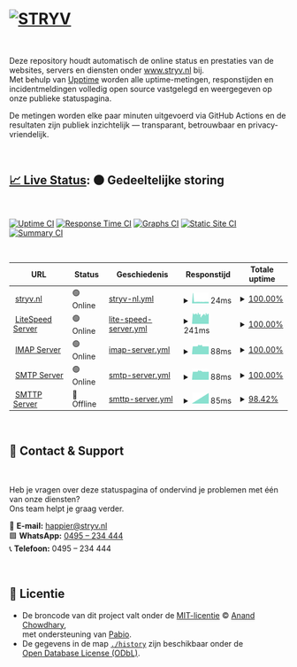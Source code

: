 # [![STRYV](https://www.stryv.nl/github-logo-text.png)](https://www.stryv.nl)

<br/>

Deze repository houdt automatisch de online status en prestaties van de websites, servers en diensten onder www.stryv.nl bij.  
Met behulp van [Upptime](https://upptime.js.org) worden alle uptime-metingen, responstijden en incidentmeldingen volledig open source vastgelegd en weergegeven op onze publieke statuspagina.

De metingen worden elke paar minuten uitgevoerd via GitHub Actions en de resultaten zijn publiek inzichtelijk — transparant, betrouwbaar en privacy-vriendelijk.

<br/>

## [📈 Live Status](https://stryv-nl.github.io/upptime-stryv.nl): <!--live status--> **🟠 Gedeeltelijke storing**

<br/>

[![Uptime CI](https://github.com/stryv-nl/upptime-stryv.nl/workflows/Uptime%20CI/badge.svg)](https://github.com/stryv-nl/upptime-stryv.nl/actions?query=workflow%3A%22Uptime+CI%22)
[![Response Time CI](https://github.com/stryv-nl/upptime-stryv.nl/workflows/Response%20Time%20CI/badge.svg)](https://github.com/stryv-nl/upptime-stryv.nl/actions?query=workflow%3A%22Response+Time+CI%22)
[![Graphs CI](https://github.com/stryv-nl/upptime-stryv.nl/workflows/Graphs%20CI/badge.svg)](https://github.com/stryv-nl/upptime-stryv.nl/actions?query=workflow%3A%22Graphs+CI%22)
[![Static Site CI](https://github.com/stryv-nl/upptime-stryv.nl/workflows/Static%20Site%20CI/badge.svg)](https://github.com/stryv-nl/upptime-stryv.nl/actions?query=workflow%3A%22Static+Site+CI%22)
[![Summary CI](https://github.com/stryv-nl/upptime-stryv.nl/workflows/Summary%20CI/badge.svg)](https://github.com/stryv-nl/upptime-stryv.nl/actions?query=workflow%3A%22Summary+CI%22)

<br/>

<!--start: status pages-->
<!-- This summary is generated by Upptime (https://github.com/upptime/upptime) -->
<!-- Do not edit this manually, your changes will be overwritten -->
<!-- prettier-ignore -->
| URL | Status | Geschiedenis | Responstijd | Totale uptime |
| --- | ------ | ------- | ------------- | ------ |
| <img alt="" src="https://t3.gstatic.com/faviconV2?client=SOCIAL&type=FAVICON&fallback_opts=TYPE,SIZE,URL&url=https://www.stryv.nl&size=32" height="13"> [stryv.nl](www.stryv.nl) | 🟢 Online | [stryv-nl.yml](https://github.com/stryv-nl/upptime-stryv.nl/commits/HEAD/history/stryv-nl.yml) | <details><summary><img alt="Responstijdgrafiek" src="./graphs/stryv-nl/response-time-week.png" height="20"> 24ms</summary><br><a href="https://stryv-nl.github.io/upptime-stryv.nl/history/stryv-nl"><img alt="Responstijd 24" src="https://img.shields.io/endpoint?url=https%3A%2F%2Fraw.githubusercontent.com%2Fstryv-nl%2Fupptime-stryv.nl%2FHEAD%2Fapi%2Fstryv-nl%2Fresponse-time.json"></a><br><a href="https://stryv-nl.github.io/upptime-stryv.nl/history/stryv-nl"><img alt="Responstijd (24 uur) 24" src="https://img.shields.io/endpoint?url=https%3A%2F%2Fraw.githubusercontent.com%2Fstryv-nl%2Fupptime-stryv.nl%2FHEAD%2Fapi%2Fstryv-nl%2Fresponse-time-day.json"></a><br><a href="https://stryv-nl.github.io/upptime-stryv.nl/history/stryv-nl"><img alt="Responstijd (7 dagen) 24" src="https://img.shields.io/endpoint?url=https%3A%2F%2Fraw.githubusercontent.com%2Fstryv-nl%2Fupptime-stryv.nl%2FHEAD%2Fapi%2Fstryv-nl%2Fresponse-time-week.json"></a><br><a href="https://stryv-nl.github.io/upptime-stryv.nl/history/stryv-nl"><img alt="Responstijd (30 dagen) 24" src="https://img.shields.io/endpoint?url=https%3A%2F%2Fraw.githubusercontent.com%2Fstryv-nl%2Fupptime-stryv.nl%2FHEAD%2Fapi%2Fstryv-nl%2Fresponse-time-month.json"></a><br><a href="https://stryv-nl.github.io/upptime-stryv.nl/history/stryv-nl"><img alt="Responstijd (1 jaar) 24" src="https://img.shields.io/endpoint?url=https%3A%2F%2Fraw.githubusercontent.com%2Fstryv-nl%2Fupptime-stryv.nl%2FHEAD%2Fapi%2Fstryv-nl%2Fresponse-time-year.json"></a></details> | <details><summary><a href="https://stryv-nl.github.io/upptime-stryv.nl/history/stryv-nl">100.00%</a></summary><a href="https://stryv-nl.github.io/upptime-stryv.nl/history/stryv-nl"><img alt="Totale uptime 100.00%" src="https://img.shields.io/endpoint?url=https%3A%2F%2Fraw.githubusercontent.com%2Fstryv-nl%2Fupptime-stryv.nl%2FHEAD%2Fapi%2Fstryv-nl%2Fuptime.json"></a><br><a href="https://stryv-nl.github.io/upptime-stryv.nl/history/stryv-nl"><img alt="Uptime (24 uur) 100.00%" src="https://img.shields.io/endpoint?url=https%3A%2F%2Fraw.githubusercontent.com%2Fstryv-nl%2Fupptime-stryv.nl%2FHEAD%2Fapi%2Fstryv-nl%2Fuptime-day.json"></a><br><a href="https://stryv-nl.github.io/upptime-stryv.nl/history/stryv-nl"><img alt="Uptime (7 dagen) 100.00%" src="https://img.shields.io/endpoint?url=https%3A%2F%2Fraw.githubusercontent.com%2Fstryv-nl%2Fupptime-stryv.nl%2FHEAD%2Fapi%2Fstryv-nl%2Fuptime-week.json"></a><br><a href="https://stryv-nl.github.io/upptime-stryv.nl/history/stryv-nl"><img alt="Uptime (30 dagen) 100.00%" src="https://img.shields.io/endpoint?url=https%3A%2F%2Fraw.githubusercontent.com%2Fstryv-nl%2Fupptime-stryv.nl%2FHEAD%2Fapi%2Fstryv-nl%2Fuptime-month.json"></a><br><a href="https://stryv-nl.github.io/upptime-stryv.nl/history/stryv-nl"><img alt="Uptime (1 jaar) 100.00%" src="https://img.shields.io/endpoint?url=https%3A%2F%2Fraw.githubusercontent.com%2Fstryv-nl%2Fupptime-stryv.nl%2FHEAD%2Fapi%2Fstryv-nl%2Fuptime-year.json"></a></details>
| <img alt="" src="https://t3.gstatic.com/faviconV2?client=SOCIAL&type=FAVICON&fallback_opts=TYPE,SIZE,URL&url=https://www.litespeedtech.com/&size=32" height="13"> [LiteSpeed Server](www.stryv.nl/health-litespeed.php) | 🟢 Online | [lite-speed-server.yml](https://github.com/stryv-nl/upptime-stryv.nl/commits/HEAD/history/lite-speed-server.yml) | <details><summary><img alt="Responstijdgrafiek" src="./graphs/lite-speed-server/response-time-week.png" height="20"> 241ms</summary><br><a href="https://stryv-nl.github.io/upptime-stryv.nl/history/lite-speed-server"><img alt="Responstijd 241" src="https://img.shields.io/endpoint?url=https%3A%2F%2Fraw.githubusercontent.com%2Fstryv-nl%2Fupptime-stryv.nl%2FHEAD%2Fapi%2Flite-speed-server%2Fresponse-time.json"></a><br><a href="https://stryv-nl.github.io/upptime-stryv.nl/history/lite-speed-server"><img alt="Responstijd (24 uur) 241" src="https://img.shields.io/endpoint?url=https%3A%2F%2Fraw.githubusercontent.com%2Fstryv-nl%2Fupptime-stryv.nl%2FHEAD%2Fapi%2Flite-speed-server%2Fresponse-time-day.json"></a><br><a href="https://stryv-nl.github.io/upptime-stryv.nl/history/lite-speed-server"><img alt="Responstijd (7 dagen) 241" src="https://img.shields.io/endpoint?url=https%3A%2F%2Fraw.githubusercontent.com%2Fstryv-nl%2Fupptime-stryv.nl%2FHEAD%2Fapi%2Flite-speed-server%2Fresponse-time-week.json"></a><br><a href="https://stryv-nl.github.io/upptime-stryv.nl/history/lite-speed-server"><img alt="Responstijd (30 dagen) 241" src="https://img.shields.io/endpoint?url=https%3A%2F%2Fraw.githubusercontent.com%2Fstryv-nl%2Fupptime-stryv.nl%2FHEAD%2Fapi%2Flite-speed-server%2Fresponse-time-month.json"></a><br><a href="https://stryv-nl.github.io/upptime-stryv.nl/history/lite-speed-server"><img alt="Responstijd (1 jaar) 241" src="https://img.shields.io/endpoint?url=https%3A%2F%2Fraw.githubusercontent.com%2Fstryv-nl%2Fupptime-stryv.nl%2FHEAD%2Fapi%2Flite-speed-server%2Fresponse-time-year.json"></a></details> | <details><summary><a href="https://stryv-nl.github.io/upptime-stryv.nl/history/lite-speed-server">100.00%</a></summary><a href="https://stryv-nl.github.io/upptime-stryv.nl/history/lite-speed-server"><img alt="Totale uptime 100.00%" src="https://img.shields.io/endpoint?url=https%3A%2F%2Fraw.githubusercontent.com%2Fstryv-nl%2Fupptime-stryv.nl%2FHEAD%2Fapi%2Flite-speed-server%2Fuptime.json"></a><br><a href="https://stryv-nl.github.io/upptime-stryv.nl/history/lite-speed-server"><img alt="Uptime (24 uur) 100.00%" src="https://img.shields.io/endpoint?url=https%3A%2F%2Fraw.githubusercontent.com%2Fstryv-nl%2Fupptime-stryv.nl%2FHEAD%2Fapi%2Flite-speed-server%2Fuptime-day.json"></a><br><a href="https://stryv-nl.github.io/upptime-stryv.nl/history/lite-speed-server"><img alt="Uptime (7 dagen) 100.00%" src="https://img.shields.io/endpoint?url=https%3A%2F%2Fraw.githubusercontent.com%2Fstryv-nl%2Fupptime-stryv.nl%2FHEAD%2Fapi%2Flite-speed-server%2Fuptime-week.json"></a><br><a href="https://stryv-nl.github.io/upptime-stryv.nl/history/lite-speed-server"><img alt="Uptime (30 dagen) 100.00%" src="https://img.shields.io/endpoint?url=https%3A%2F%2Fraw.githubusercontent.com%2Fstryv-nl%2Fupptime-stryv.nl%2FHEAD%2Fapi%2Flite-speed-server%2Fuptime-month.json"></a><br><a href="https://stryv-nl.github.io/upptime-stryv.nl/history/lite-speed-server"><img alt="Uptime (1 jaar) 100.00%" src="https://img.shields.io/endpoint?url=https%3A%2F%2Fraw.githubusercontent.com%2Fstryv-nl%2Fupptime-stryv.nl%2FHEAD%2Fapi%2Flite-speed-server%2Fuptime-year.json"></a></details>
| <img alt="" src="https://t2.gstatic.com/faviconV2?client=SOCIAL&type=FAVICON&fallback_opts=TYPE,SIZE,URL&url=https://www.fastmail.com/&size=32" height="13"> [IMAP Server](imap.fastmail.com) | 🟢 Online | [imap-server.yml](https://github.com/stryv-nl/upptime-stryv.nl/commits/HEAD/history/imap-server.yml) | <details><summary><img alt="Responstijdgrafiek" src="./graphs/imap-server/response-time-week.png" height="20"> 88ms</summary><br><a href="https://stryv-nl.github.io/upptime-stryv.nl/history/imap-server"><img alt="Responstijd 88" src="https://img.shields.io/endpoint?url=https%3A%2F%2Fraw.githubusercontent.com%2Fstryv-nl%2Fupptime-stryv.nl%2FHEAD%2Fapi%2Fimap-server%2Fresponse-time.json"></a><br><a href="https://stryv-nl.github.io/upptime-stryv.nl/history/imap-server"><img alt="Responstijd (24 uur) 88" src="https://img.shields.io/endpoint?url=https%3A%2F%2Fraw.githubusercontent.com%2Fstryv-nl%2Fupptime-stryv.nl%2FHEAD%2Fapi%2Fimap-server%2Fresponse-time-day.json"></a><br><a href="https://stryv-nl.github.io/upptime-stryv.nl/history/imap-server"><img alt="Responstijd (7 dagen) 88" src="https://img.shields.io/endpoint?url=https%3A%2F%2Fraw.githubusercontent.com%2Fstryv-nl%2Fupptime-stryv.nl%2FHEAD%2Fapi%2Fimap-server%2Fresponse-time-week.json"></a><br><a href="https://stryv-nl.github.io/upptime-stryv.nl/history/imap-server"><img alt="Responstijd (30 dagen) 88" src="https://img.shields.io/endpoint?url=https%3A%2F%2Fraw.githubusercontent.com%2Fstryv-nl%2Fupptime-stryv.nl%2FHEAD%2Fapi%2Fimap-server%2Fresponse-time-month.json"></a><br><a href="https://stryv-nl.github.io/upptime-stryv.nl/history/imap-server"><img alt="Responstijd (1 jaar) 88" src="https://img.shields.io/endpoint?url=https%3A%2F%2Fraw.githubusercontent.com%2Fstryv-nl%2Fupptime-stryv.nl%2FHEAD%2Fapi%2Fimap-server%2Fresponse-time-year.json"></a></details> | <details><summary><a href="https://stryv-nl.github.io/upptime-stryv.nl/history/imap-server">100.00%</a></summary><a href="https://stryv-nl.github.io/upptime-stryv.nl/history/imap-server"><img alt="Totale uptime 100.00%" src="https://img.shields.io/endpoint?url=https%3A%2F%2Fraw.githubusercontent.com%2Fstryv-nl%2Fupptime-stryv.nl%2FHEAD%2Fapi%2Fimap-server%2Fuptime.json"></a><br><a href="https://stryv-nl.github.io/upptime-stryv.nl/history/imap-server"><img alt="Uptime (24 uur) 100.00%" src="https://img.shields.io/endpoint?url=https%3A%2F%2Fraw.githubusercontent.com%2Fstryv-nl%2Fupptime-stryv.nl%2FHEAD%2Fapi%2Fimap-server%2Fuptime-day.json"></a><br><a href="https://stryv-nl.github.io/upptime-stryv.nl/history/imap-server"><img alt="Uptime (7 dagen) 100.00%" src="https://img.shields.io/endpoint?url=https%3A%2F%2Fraw.githubusercontent.com%2Fstryv-nl%2Fupptime-stryv.nl%2FHEAD%2Fapi%2Fimap-server%2Fuptime-week.json"></a><br><a href="https://stryv-nl.github.io/upptime-stryv.nl/history/imap-server"><img alt="Uptime (30 dagen) 100.00%" src="https://img.shields.io/endpoint?url=https%3A%2F%2Fraw.githubusercontent.com%2Fstryv-nl%2Fupptime-stryv.nl%2FHEAD%2Fapi%2Fimap-server%2Fuptime-month.json"></a><br><a href="https://stryv-nl.github.io/upptime-stryv.nl/history/imap-server"><img alt="Uptime (1 jaar) 100.00%" src="https://img.shields.io/endpoint?url=https%3A%2F%2Fraw.githubusercontent.com%2Fstryv-nl%2Fupptime-stryv.nl%2FHEAD%2Fapi%2Fimap-server%2Fuptime-year.json"></a></details>
| <img alt="" src="https://t2.gstatic.com/faviconV2?client=SOCIAL&type=FAVICON&fallback_opts=TYPE,SIZE,URL&url=https://www.fastmail.com/&size=32" height="13"> [SMTP Server](smtp.fastmail.com) | 🟢 Online | [smtp-server.yml](https://github.com/stryv-nl/upptime-stryv.nl/commits/HEAD/history/smtp-server.yml) | <details><summary><img alt="Responstijdgrafiek" src="./graphs/smtp-server/response-time-week.png" height="20"> 88ms</summary><br><a href="https://stryv-nl.github.io/upptime-stryv.nl/history/smtp-server"><img alt="Responstijd 88" src="https://img.shields.io/endpoint?url=https%3A%2F%2Fraw.githubusercontent.com%2Fstryv-nl%2Fupptime-stryv.nl%2FHEAD%2Fapi%2Fsmtp-server%2Fresponse-time.json"></a><br><a href="https://stryv-nl.github.io/upptime-stryv.nl/history/smtp-server"><img alt="Responstijd (24 uur) 88" src="https://img.shields.io/endpoint?url=https%3A%2F%2Fraw.githubusercontent.com%2Fstryv-nl%2Fupptime-stryv.nl%2FHEAD%2Fapi%2Fsmtp-server%2Fresponse-time-day.json"></a><br><a href="https://stryv-nl.github.io/upptime-stryv.nl/history/smtp-server"><img alt="Responstijd (7 dagen) 88" src="https://img.shields.io/endpoint?url=https%3A%2F%2Fraw.githubusercontent.com%2Fstryv-nl%2Fupptime-stryv.nl%2FHEAD%2Fapi%2Fsmtp-server%2Fresponse-time-week.json"></a><br><a href="https://stryv-nl.github.io/upptime-stryv.nl/history/smtp-server"><img alt="Responstijd (30 dagen) 88" src="https://img.shields.io/endpoint?url=https%3A%2F%2Fraw.githubusercontent.com%2Fstryv-nl%2Fupptime-stryv.nl%2FHEAD%2Fapi%2Fsmtp-server%2Fresponse-time-month.json"></a><br><a href="https://stryv-nl.github.io/upptime-stryv.nl/history/smtp-server"><img alt="Responstijd (1 jaar) 88" src="https://img.shields.io/endpoint?url=https%3A%2F%2Fraw.githubusercontent.com%2Fstryv-nl%2Fupptime-stryv.nl%2FHEAD%2Fapi%2Fsmtp-server%2Fresponse-time-year.json"></a></details> | <details><summary><a href="https://stryv-nl.github.io/upptime-stryv.nl/history/smtp-server">100.00%</a></summary><a href="https://stryv-nl.github.io/upptime-stryv.nl/history/smtp-server"><img alt="Totale uptime 100.00%" src="https://img.shields.io/endpoint?url=https%3A%2F%2Fraw.githubusercontent.com%2Fstryv-nl%2Fupptime-stryv.nl%2FHEAD%2Fapi%2Fsmtp-server%2Fuptime.json"></a><br><a href="https://stryv-nl.github.io/upptime-stryv.nl/history/smtp-server"><img alt="Uptime (24 uur) 100.00%" src="https://img.shields.io/endpoint?url=https%3A%2F%2Fraw.githubusercontent.com%2Fstryv-nl%2Fupptime-stryv.nl%2FHEAD%2Fapi%2Fsmtp-server%2Fuptime-day.json"></a><br><a href="https://stryv-nl.github.io/upptime-stryv.nl/history/smtp-server"><img alt="Uptime (7 dagen) 100.00%" src="https://img.shields.io/endpoint?url=https%3A%2F%2Fraw.githubusercontent.com%2Fstryv-nl%2Fupptime-stryv.nl%2FHEAD%2Fapi%2Fsmtp-server%2Fuptime-week.json"></a><br><a href="https://stryv-nl.github.io/upptime-stryv.nl/history/smtp-server"><img alt="Uptime (30 dagen) 100.00%" src="https://img.shields.io/endpoint?url=https%3A%2F%2Fraw.githubusercontent.com%2Fstryv-nl%2Fupptime-stryv.nl%2FHEAD%2Fapi%2Fsmtp-server%2Fuptime-month.json"></a><br><a href="https://stryv-nl.github.io/upptime-stryv.nl/history/smtp-server"><img alt="Uptime (1 jaar) 100.00%" src="https://img.shields.io/endpoint?url=https%3A%2F%2Fraw.githubusercontent.com%2Fstryv-nl%2Fupptime-stryv.nl%2FHEAD%2Fapi%2Fsmtp-server%2Fuptime-year.json"></a></details>
| <img alt="" src="https://icons.duckduckgo.com/ip3/null.ico" height="13"> [SMTTP Server](smttp.fa.xcy) | 🔴 Offline | [smttp-server.yml](https://github.com/stryv-nl/upptime-stryv.nl/commits/HEAD/history/smttp-server.yml) | <details><summary><img alt="Responstijdgrafiek" src="./graphs/smttp-server/response-time-week.png" height="20"> 85ms</summary><br><a href="https://stryv-nl.github.io/upptime-stryv.nl/history/smttp-server"><img alt="Responstijd 85" src="https://img.shields.io/endpoint?url=https%3A%2F%2Fraw.githubusercontent.com%2Fstryv-nl%2Fupptime-stryv.nl%2FHEAD%2Fapi%2Fsmttp-server%2Fresponse-time.json"></a><br><a href="https://stryv-nl.github.io/upptime-stryv.nl/history/smttp-server"><img alt="Responstijd (24 uur) 85" src="https://img.shields.io/endpoint?url=https%3A%2F%2Fraw.githubusercontent.com%2Fstryv-nl%2Fupptime-stryv.nl%2FHEAD%2Fapi%2Fsmttp-server%2Fresponse-time-day.json"></a><br><a href="https://stryv-nl.github.io/upptime-stryv.nl/history/smttp-server"><img alt="Responstijd (7 dagen) 85" src="https://img.shields.io/endpoint?url=https%3A%2F%2Fraw.githubusercontent.com%2Fstryv-nl%2Fupptime-stryv.nl%2FHEAD%2Fapi%2Fsmttp-server%2Fresponse-time-week.json"></a><br><a href="https://stryv-nl.github.io/upptime-stryv.nl/history/smttp-server"><img alt="Responstijd (30 dagen) 85" src="https://img.shields.io/endpoint?url=https%3A%2F%2Fraw.githubusercontent.com%2Fstryv-nl%2Fupptime-stryv.nl%2FHEAD%2Fapi%2Fsmttp-server%2Fresponse-time-month.json"></a><br><a href="https://stryv-nl.github.io/upptime-stryv.nl/history/smttp-server"><img alt="Responstijd (1 jaar) 85" src="https://img.shields.io/endpoint?url=https%3A%2F%2Fraw.githubusercontent.com%2Fstryv-nl%2Fupptime-stryv.nl%2FHEAD%2Fapi%2Fsmttp-server%2Fresponse-time-year.json"></a></details> | <details><summary><a href="https://stryv-nl.github.io/upptime-stryv.nl/history/smttp-server">98.42%</a></summary><a href="https://stryv-nl.github.io/upptime-stryv.nl/history/smttp-server"><img alt="Totale uptime 98.42%" src="https://img.shields.io/endpoint?url=https%3A%2F%2Fraw.githubusercontent.com%2Fstryv-nl%2Fupptime-stryv.nl%2FHEAD%2Fapi%2Fsmttp-server%2Fuptime.json"></a><br><a href="https://stryv-nl.github.io/upptime-stryv.nl/history/smttp-server"><img alt="Uptime (24 uur) 98.42%" src="https://img.shields.io/endpoint?url=https%3A%2F%2Fraw.githubusercontent.com%2Fstryv-nl%2Fupptime-stryv.nl%2FHEAD%2Fapi%2Fsmttp-server%2Fuptime-day.json"></a><br><a href="https://stryv-nl.github.io/upptime-stryv.nl/history/smttp-server"><img alt="Uptime (7 dagen) 98.42%" src="https://img.shields.io/endpoint?url=https%3A%2F%2Fraw.githubusercontent.com%2Fstryv-nl%2Fupptime-stryv.nl%2FHEAD%2Fapi%2Fsmttp-server%2Fuptime-week.json"></a><br><a href="https://stryv-nl.github.io/upptime-stryv.nl/history/smttp-server"><img alt="Uptime (30 dagen) 98.42%" src="https://img.shields.io/endpoint?url=https%3A%2F%2Fraw.githubusercontent.com%2Fstryv-nl%2Fupptime-stryv.nl%2FHEAD%2Fapi%2Fsmttp-server%2Fuptime-month.json"></a><br><a href="https://stryv-nl.github.io/upptime-stryv.nl/history/smttp-server"><img alt="Uptime (1 jaar) 98.42%" src="https://img.shields.io/endpoint?url=https%3A%2F%2Fraw.githubusercontent.com%2Fstryv-nl%2Fupptime-stryv.nl%2FHEAD%2Fapi%2Fsmttp-server%2Fuptime-year.json"></a></details>

<!--end: status pages-->

<br/>

## 💬 Contact & Support

<br/>

Heb je vragen over deze statuspagina of ondervind je problemen met één van onze diensten?  
Ons team helpt je graag verder.

📧 **E-mail:** [happier@stryv.nl](mailto:happier@stryv.nl)  
🟩 **WhatsApp:** [0495 – 234 444](https://wa.me/31495234444)  
📞 **Telefoon:** 0495 – 234 444

<br/>

## 📄 Licentie

- De broncode van dit project valt onder de [MIT-licentie](./LICENSE) © [Anand Chowdhary](https://anandchowdhary.com),  
  met ondersteuning van [Pabio](https://pabio.com).
- De gegevens in de map [`./history`](./history) zijn beschikbaar onder de  
  [Open Database License (ODbL)](https://opendatacommons.org/licenses/odbl/1-0/).
